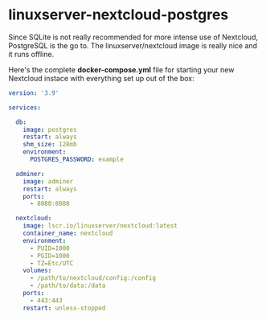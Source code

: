 # linuxserver-nextcloud-postgres

Since SQLite is not really recommended for more intense use of Nextcloud, PostgreSQL is the go to.
The linuxserver/nextcloud image is really nice and it runs offline.

Here's the complete **docker-compose.yml** file for starting your new Nextcloud instace with everything set up out of the box:
```yaml
version: '3.9'

services:

  db:
    image: postgres
    restart: always
    shm_size: 128mb
    environment:
      POSTGRES_PASSWORD: example

  adminer:
    image: adminer
    restart: always
    ports:
      - 8080:8080

  nextcloud:
    image: lscr.io/linuxserver/nextcloud:latest
    container_name: nextcloud
    environment:
      - PUID=1000
      - PGID=1000
      - TZ=Etc/UTC
    volumes:
      - /path/to/nextcloud/config:/config
      - /path/to/data:/data
    ports:
      - 443:443
    restart: unless-stopped
```
